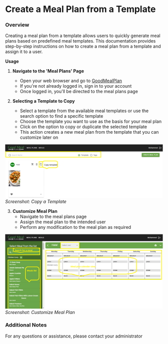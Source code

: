 # Create a Meal Plan from a Template

### Overview
Creating a meal plan from a template allows users to quickly generate meal plans based on predefined meal templates. This documentation provides step-by-step instructions on how to create a meal plan from a template and assign it to a user.

**Usage**

1. **Navigate to the 'Meal Plans' Page**
    - Open your web browser and go to [GoodMealPlan](https://goodmealplan.com/#/mealplans)
    - If you're not already logged in, sign in to your account
    - Once logged in, you'll be directed to the meal plans page

2. **Selecting a Template to Copy**
    - Select a template from the available meal templates or use the search option to find a specific template
    - Choose the template you want to use as the basis for your meal plan
    - Click on the option to copy or duplicate the selected template
    - This action creates a new meal plan from the template that you can customize later on

![Copy a Template](./Copy_Template.png)
*Screenshot: Copy a Template*
 
3. **Customize Meal Plan**
    - Navigate to the meal plans page
    -  Assign the meal plan to the intended user
    - Perform any modification to the  meal plan as required

 ![Customize Meal Plan](./Customize_Meal_Plan.png)
*Screenshot: Customize Meal Plan*

### Additional Notes
For any questions or assistance, please contact your administrator
